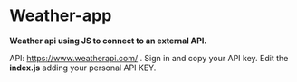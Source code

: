 # Weather-app
**Weather api using JS to connect to an external API.**

API: https://www.weatherapi.com/ .
Sign in and copy your API key.
Edit the **index.js** adding your personal API KEY.
